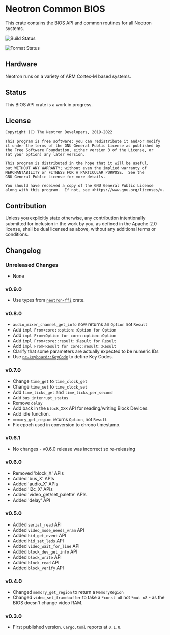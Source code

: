 # Neotron Common BIOS

This crate contains the BIOS API and common routines for all Neotron systems.

![Build Status](https://github.com/neotron-compute/Neotron-Common-BIOS/workflows/Build/badge.svg "Github Action Build Status")

![Format Status](https://github.com/neotron-compute/Neotron-Common-BIOS/workflows/Format/badge.svg "Github Action Format Check Status")

## Hardware

Neotron runs on a variety of ARM Cortex-M based systems.

## Status

This BIOS API crate is a work in progress.

## License

    Copyright (C) The Neotron Developers, 2019-2022

    This program is free software: you can redistribute it and/or modify
    it under the terms of the GNU General Public License as published by
    the Free Software Foundation, either version 3 of the License, or
    (at your option) any later version.

    This program is distributed in the hope that it will be useful,
    but WITHOUT ANY WARRANTY; without even the implied warranty of
    MERCHANTABILITY or FITNESS FOR A PARTICULAR PURPOSE.  See the
    GNU General Public License for more details.

    You should have received a copy of the GNU General Public License
    along with this program.  If not, see <https://www.gnu.org/licenses/>.

## Contribution

Unless you explicitly state otherwise, any contribution intentionally submitted
for inclusion in the work by you, as defined in the Apache-2.0 license, shall be
dual licensed as above, without any additional terms or conditions.

## Changelog

### Unreleased Changes

* None

### v0.9.0

* Use types from [`neotron-ffi`](https://crates.io/crates/neotron-ffi) crate.

### v0.8.0

* `audio_mixer_channel_get_info` now returns an `Option` not `Result`
* Add `impl From<core::option::Option for Option`
* Add `impl From<Option for core::option::Option`
* Add `impl From<core::result::Result for Result`
* Add `impl From<Result for core::result::Result`
* Clarify that some parameters are actually expected to be numeric IDs
* Use [`pc-keyboard::KeyCode`](https://crates.io/crates/pc-keyboard) to define Key Codes.

### v0.7.0

* Change `time_get` to `time_clock_get` 
* Change `time_set` to `time_clock_set` 
* Add `time_ticks_get` and `time_ticks_per_second`
* Add `bus_interrupt_status`
* Remove `delay`
* Add back in the `block_XXX` API for reading/writing Block Devices.
* Add idle function.
* `memory_get_region` returns `Option`, not `Result`
* Fix epoch used in conversion to chrono timestamp.

### v0.6.1

* No changes - v0.6.0 release was incorrect so re-releasing

### v0.6.0

* Removed 'block_X' APIs
* Added 'bus_X' APIs
* Added 'audio_X' APIs
* Added 'i2c_X' APIs
* Added 'video_get/set_palette' APIs
* Added 'delay' API

### v0.5.0

* Added `serial_read` API
* Added `video_mode_needs_vram` API
* Added `hid_get_event` API
* Added `hid_set_leds` API
* Added `video_wait_for_line` API
* Added `block_dev_get_info` API
* Added `block_write` API
* Added `block_read` API
* Added `block_verify` API

### v0.4.0

* Changed `memory_get_region` to return a `MemoryRegion`
* Changed `video_set_framebuffer` to take a `*const u8` not `*mut u8` - as the
  BIOS doesn't change video RAM.

### v0.3.0

* First published version. `Cargo.toml` reports at `0.1.0`.
